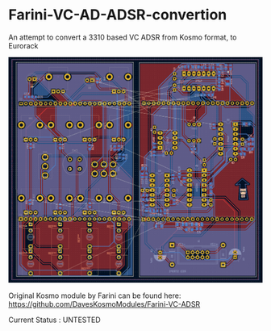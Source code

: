 # Farini-VC-AD-ADSR-convertion
An attempt to convert a 3310 based VC ADSR from Kosmo format, to Eurorack

![alt text](https://github.com/KeLaiFu/Farini-VC-AD-ADSR-convertion/blob/main/ADSR%20kicad%20layout.png?raw=true)

Original Kosmo module by Farini can be found here:
https://github.com/DavesKosmoModules/Farini-VC-ADSR

Current Status : UNTESTED
